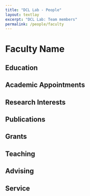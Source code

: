 ```yaml
---
title: "DCL Lab - People"
layout: textlay
excerpt: "DCL Lab: Team members"
permalink: /people/faculty
---
```


# Faculty Name

## Education

## Academic Appointments

## Research Interests

## Publications

## Grants

## Teaching

## Advising

## Service 


